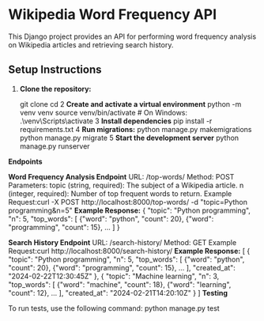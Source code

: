 # Wikipedia Word Frequency API

This Django project provides an API for performing word frequency analysis on Wikipedia articles and retrieving search history.

## Setup Instructions

1. **Clone the repository:**
   
   git clone <repository-url>
   cd <repository-directory>
2 **Create and activate a virtual environment**
    python -m venv venv
    source venv/bin/activate   # On Windows: .\venv\Scripts\activate
3 **Install dependencies**
   pip install -r requirements.txt
4 **Run migrations:**
   python manage.py makemigrations
   python manage.py migrate
5 **Start the development server**
   python manage.py runserver

**Endpoints**

**Word Frequency Analysis Endpoint**
URL: /top-words/
Method: POST
Parameters:
topic (string, required): The subject of a Wikipedia article.
n (integer, required): Number of top frequent words to return.
Example Request:curl -X POST http://localhost:8000/top-words/ -d "topic=Python programming&n=5"
**Example Response:**
  {
  "topic": "Python programming",
  "n": 5,
  "top_words": [
    {"word": "python", "count": 20},
    {"word": "programming", "count": 15},
    ...
  ]
}


**Search History Endpoint**
  URL: /search-history/
Method: GET
Example Request:curl http://localhost:8000/search-history/
**Example Response:**
[
  {
    "topic": "Python programming",
    "n": 5,
    "top_words": [
      {"word": "python", "count": 20},
      {"word": "programming", "count": 15},
      ...
    ],
    "created_at": "2024-02-22T12:30:45Z"
  },
  {
    "topic": "Machine learning",
    "n": 3,
    "top_words": [
      {"word": "machine", "count": 18},
      {"word": "learning", "count": 12},
      ...
    ],
    "created_at": "2024-02-21T14:20:10Z"
  }
]
**Testing**

To run tests, use the following command:
python manage.py test





